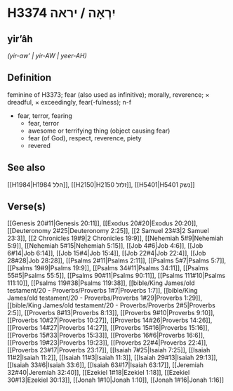 # H3374 יִרְאָה / יראה

## yirʼâh

_(yir-aw' | yir-AW | yeer-AH)_

## Definition

feminine of H3373; fear (also used as infinitive); morally, reverence; × dreadful, × exceedingly, fear(-fulness); n-f

- fear, terror, fearing
  - fear, terror
  - awesome or terrifying thing (object causing fear)
  - fear (of God), respect, reverence, piety
  - revered

## See also

[[H1984|H1984 הלל]], [[H2150|H2150 זלזל]], [[H5401|H5401 נשק]]

## Verse(s)

[[Genesis 20#11|Genesis 20:11]], [[Exodus 20#20|Exodus 20:20]], [[Deuteronomy 2#25|Deuteronomy 2:25]], [[2 Samuel 23#3|2 Samuel 23:3]], [[2 Chronicles 19#9|2 Chronicles 19:9]], [[Nehemiah 5#9|Nehemiah 5:9]], [[Nehemiah 5#15|Nehemiah 5:15]], [[Job 4#6|Job 4:6]], [[Job 6#14|Job 6:14]], [[Job 15#4|Job 15:4]], [[Job 22#4|Job 22:4]], [[Job 28#28|Job 28:28]], [[Psalms 2#11|Psalms 2:11]], [[Psalms 5#7|Psalms 5:7]], [[Psalms 19#9|Psalms 19:9]], [[Psalms 34#11|Psalms 34:11]], [[Psalms 55#5|Psalms 55:5]], [[Psalms 90#11|Psalms 90:11]], [[Psalms 111#10|Psalms 111:10]], [[Psalms 119#38|Psalms 119:38]], [[bible/King James/old testament/20 - Proverbs/Proverbs 1#7|Proverbs 1:7]], [[bible/King James/old testament/20 - Proverbs/Proverbs 1#29|Proverbs 1:29]], [[bible/King James/old testament/20 - Proverbs/Proverbs 2#5|Proverbs 2:5]], [[Proverbs 8#13|Proverbs 8:13]], [[Proverbs 9#10|Proverbs 9:10]], [[Proverbs 10#27|Proverbs 10:27]], [[Proverbs 14#26|Proverbs 14:26]], [[Proverbs 14#27|Proverbs 14:27]], [[Proverbs 15#16|Proverbs 15:16]], [[Proverbs 15#33|Proverbs 15:33]], [[Proverbs 16#6|Proverbs 16:6]], [[Proverbs 19#23|Proverbs 19:23]], [[Proverbs 22#4|Proverbs 22:4]], [[Proverbs 23#17|Proverbs 23:17]], [[Isaiah 7#25|Isaiah 7:25]], [[Isaiah 11#2|Isaiah 11:2]], [[Isaiah 11#3|Isaiah 11:3]], [[Isaiah 29#13|Isaiah 29:13]], [[Isaiah 33#6|Isaiah 33:6]], [[Isaiah 63#17|Isaiah 63:17]], [[Jeremiah 32#40|Jeremiah 32:40]], [[Ezekiel 1#18|Ezekiel 1:18]], [[Ezekiel 30#13|Ezekiel 30:13]], [[Jonah 1#10|Jonah 1:10]], [[Jonah 1#16|Jonah 1:16]]